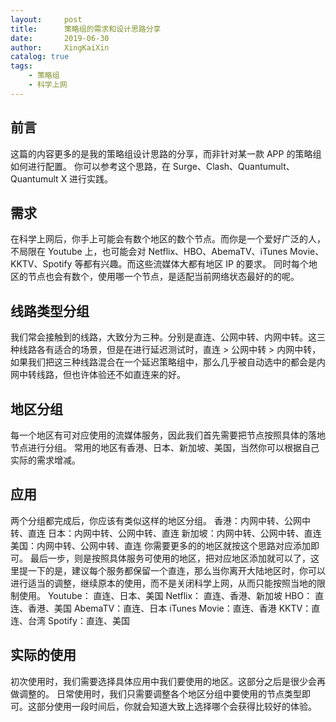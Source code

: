 ```yaml
---
layout:     post
title:      策略组的需求和设计思路分享
date:       2019-06-30
author:     XingKaiXin
catalog: true
tags:
    - 策略组
    - 科学上网
---
```



## 前言
这篇的内容更多的是我的策略组设计思路的分享，而非针对某一款 APP 的策略组如何进行配置。
你可以参考这个思路，在 Surge、Clash、Quantumult、Quantumult X 进行实践。

## 需求
在科学上网后，你手上可能会有数个地区的数个节点。而你是一个爱好广泛的人，不局限在 Youtube 上，也可能会对 Netflix、HBO、AbemaTV、iTunes Movie、KKTV、Spotify 等都有兴趣。而这些流媒体大都有地区 IP 的要求。
同时每个地区的节点也会有数个，使用哪一个节点，是适配当前网络状态最好的的呢。

## 线路类型分组
我们常会接触到的线路，大致分为三种。分别是直连、公网中转、内网中转。这三种线路各有适合的场景，但是在进行延迟测试时，直连 > 公网中转 > 内网中转，如果我们把这三种线路混合在一个延迟策略组中，那么几乎被自动选中的都会是内网中转线路，但也许体验还不如直连来的好。

## 地区分组
每一个地区有可对应使用的流媒体服务，因此我们首先需要把节点按照具体的落地节点进行分组。
常用的地区有香港、日本、新加坡、美国，当然你可以根据自己实际的需求增减。

## 应用
两个分组都完成后，你应该有类似这样的地区分组。
香港：内网中转、公网中转、直连
日本：内网中转、公网中转、直连
新加坡：内网中转、公网中转、直连
美国：内网中转、公网中转、直连
你需要更多的的地区就按这个思路对应添加即可。
最后一步，则是按照具体服务可使用的地区，把对应地区添加就可以了，这里提一下的是，建议每个服务都保留一个直连，那么当你离开大陆地区时，你可以进行适当的调整，继续原本的使用，而不是关闭科学上网，从而只能按照当地的限制使用。
Youtube： 直连、日本、美国
Netflix： 直连、香港、新加坡
HBO： 直连、香港、美国
AbemaTV：直连、日本
iTunes Movie：直连、香港
KKTV：直连、台湾
Spotify：直连、美国

## 实际的使用
初次使用时，我们需要选择具体应用中我们要使用的地区。这部分之后是很少会再做调整的。
日常使用时，我们只需要调整各个地区分组中要使用的节点类型即可。这部分使用一段时间后，你就会知道大致上选择哪个会获得比较好的体验。


